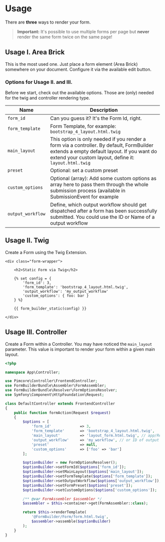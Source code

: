 # Usage
There are **three** ways to render your form.
> **Important:** It's possible to use multiple forms per page but **never** render the same form twice on the same page!

## Usage I. Area Brick
This is the most used one. Just place a form element (Area Brick) somewhere on your document. 
Configure it via the available edit button.

### Options for Usage II. and III.
Before we start, check out the available options. 
Those are (only) needed for the twig and controller rendering type.

| Name | Description |
|------|-------------|
| `form_id` | Can you guess it? It's the Form Id, right. |
| `form_template` | Form Template, for example: `bootstrap_4_layout.html.twig` |
| `main_layout` | This option is only needed if you render a form via a controller. By default, FormBuilder extends a empty default layout. If you want do extend your custom layout, define it: `layout.html.twig` |
| `preset` | Optional: set a custom preset |
| `custom_options` | Optional (array): Add some custom options as array here to pass them through the whole submission process (available in SubmissionEvent for example |
| `output_workflow` | Define, which output workflow should get dispatched after a form has been successfully submitted. You could use the ID or Name of a output workflow |

## Usage II. Twig
Create a Form using the Twig Extension.

```twig
<div class="form-wrapper">

    <h2>Static Form via Twig</h2>

    {% set config = {
        'form_id': 3,
        'form_template': 'bootstrap_4_layout.html.twig',
        'output_workflow': 'my_output_workflow'
        'custom_options': { foo: bar }
    } %}

    {{ form_builder_static(config) }}

</div>
```

## Usage III. Controller
Create a Form within a Controller. You may have noticed the `main_layout` parameter. 
This value is important to render your form within a given main layout.

```php
<?php

namespace App\Controller;

use Pimcore\Controller\FrontendController;
use FormBuilderBundle\Assembler\FormAssembler;
use FormBuilderBundle\Resolver\FormOptionsResolver;
use Symfony\Component\HttpFoundation\Request;

class DefaultController extends FrontendController
{
    public function formAction(Request $request)
    {
        $options = [
            'form_id'             => 3,
            'form_template'       => 'bootstrap_4_layout.html.twig',
            'main_layout'         => 'layout_form.html.twig', // app/Resources/views/layout.html.twig
            'output_workflow'     => 'my_workflow', // or ID of output workflow
            'preset'              => null,
            'custom_options'      => ['foo' => 'bar']
        ];

        $optionBuilder = new FormOptionsResolver();
        $optionBuilder->setFormId($options['form_id']);
        $optionBuilder->setMainLayout($options['main_layout']);
        $optionBuilder->setFormTemplate($options['form_template']);
        $optionBuilder->setOutputWorkflow($options['output_workflow']);
        $optionBuilder->setFormPreset($options['preset']);
        $optionBuilder->setCustomOptions($options['custom_options']);

        /** @var FormAssembler $assembler */
        $assembler = $this->container->get(FormAssembler::class);

        return $this->renderTemplate(
            '@FormBuilder/Form/form.html.twig', 
            $assembler->assemble($optionBuilder)
        );
    }
}
```